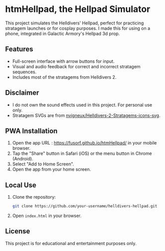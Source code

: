# htmHellpad, the Hellpad Simulator

This project simulates the Helldivers' Hellpad, perfect for practicing stratagem launches or for cosplay purposes.
I made this for using on a phone, integrated in Galactic Armory's Hellpad 3d prop.

## Features
- Full-screen interface with arrow buttons for input.
- Visual and audio feedback for correct and incorrect stratagem sequences.
- Includes most of the stratagems from Helldivers 2.

## Disclaimer
- I do not own the sound effects used in this project. For personal use only.
- Stratagem SVGs are from [nvigneux/Helldivers-2-Stratagems-icons-svg](https://github.com/nvigneux/Helldivers-2-Stratagems-icons-svg).

## PWA Installation
1. Open the app URL : https://fusorf.github.io/htmHellpad/ in your mobile browser.
2. Tap the "Share" button in Safari (iOS) or the menu button in Chrome (Android).
3. Select "Add to Home Screen".
4. Open the app from your home screen.

## Local Use
1. Clone the repository:
    ```sh
    git clone https://github.com/your-username/helldivers-hellpad.git
    ```
2. Open `index.html` in your browser.

## License
This project is for educational and entertainment purposes only.
